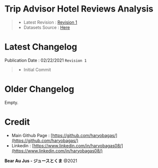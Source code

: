# Trip Advisor Hotel Reviews Analysis
 > + Latest Revision : [Revision 1](https://github.com/haryobagas/Analysis_Trip_Advisor_Hotel_Reviews/blob/main/main_rev1.ipynb)
 > + Datasets Source : [Here](https://www.kaggle.com/andrewmvd/trip-advisor-hotel-reviews)

# Latest Changelog
Publication Date : 02/22/2021 `Revision 1`

> + Initial Commit

# Older Changelog
Empty.

# Credit
+ Main Github Page : [https://github.com/haryobagas/](https://github.com/haryobagas/)
+ Linkedin : [https://www.linkedin.com/in/haryobagas08/](https://www.linkedin.com/in/haryobagas08/)

**Bear Au Jus - ジュースとくま** @2021
